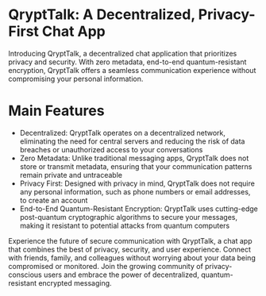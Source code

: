 # QryptTalk: A Decentralized, Privacy-First Chat App
Introducing QryptTalk, a decentralized chat application that prioritizes privacy and security. With zero metadata, end-to-end quantum-resistant encryption, QryptTalk offers a seamless communication experience without compromising your personal information.

# Main Features

* Decentralized: QryptTalk operates on a decentralized network, eliminating the need for central servers and reducing the risk of data breaches or unauthorized access to your conversations
* Zero Metadata: Unlike traditional messaging apps, QryptTalk does not store or transmit metadata, ensuring that your communication patterns remain private and untraceable
* Privacy First: Designed with privacy in mind, QryptTalk does not require any personal information, such as phone numbers or email addresses, to create an account
* End-to-End Quantum-Resistant Encryption: QryptTalk uses cutting-edge post-quantum cryptographic algorithms to secure your messages, making it resistant to potential attacks from quantum computers

Experience the future of secure communication with QryptTalk, a chat app that combines the best of privacy, security, and user experience. Connect with friends, family, and colleagues without worrying about your data being compromised or monitored. Join the growing community of privacy-conscious users and embrace the power of decentralized, quantum-resistant encrypted messaging.
